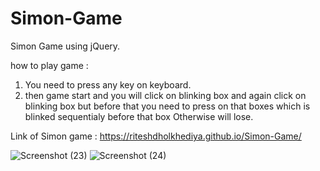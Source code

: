 # Simon-Game
Simon Game using jQuery.

how to play game : 
1. You need to press any key on keyboard.
2. then game start and you will click on blinking box and again click on blinking box but before that you need to press on that boxes which is blinked sequentialy before that box 
Otherwise will lose.

Link of Simon game  : https://riteshdholkhediya.github.io/Simon-Game/

![Screenshot (23)](https://user-images.githubusercontent.com/60638503/99887174-1bd38500-2c68-11eb-856e-ec80de3e85d5.png)
![Screenshot (24)](https://user-images.githubusercontent.com/60638503/99887177-1fffa280-2c68-11eb-8ff9-43e73ac0d369.png)
